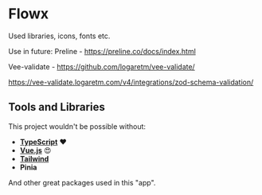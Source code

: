 # Flowx

Used libraries, icons, fonts etc.

Use in future:
Preline - https://preline.co/docs/index.html

Vee-validate - https://github.com/logaretm/vee-validate/

https://vee-validate.logaretm.com/v4/integrations/zod-schema-validation/

## Tools and Libraries

This project wouldn't be possible without:

- [**TypeScript**](https://www.typescriptlang.org) ❤️
- [**Vue.js**](https://vuejs.org) 😍
- [**Tailwind**](https://tailwindcss.com/)
- **Pinia**

And other great packages used in this "app".

